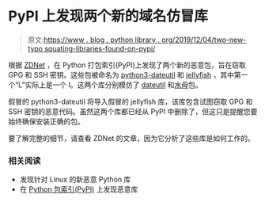 # PyPI 上发现两个新的域名仿冒库

> 原文:[https://www . blog . python library . org/2019/12/04/two-new-typo squating-libraries-found-on-pypi/](https://www.blog.pythonlibrary.org/2019/12/04/two-new-typosquatting-libraries-found-on-pypi/)

根据 [ZDNet](https://www.zdnet.com/article/two-malicious-python-libraries-removed-from-pypi/) ，在 Python 打包索引(PyPI)上发现了两个新的恶意包，旨在窃取 GPG 和 SSH 密钥。这些包被命名为 [python3-dateutil](https://pypi.org/project/python3-dateutil/) 和 [jeIlyfish](https://pypi.org/project/jeIlyfish/) ，其中第一个“L”实际上是一个 I。这两个库分别模仿了 [dateutil](https://pypi.org/project/python-dateutil/) 和[水母](https://pypi.org/project/jellyfish/)包。

假冒的 python3-dateutil 将导入假冒的 jeIlyfish 库，该库包含试图窃取 GPG 和 SSH 密钥的恶意代码。虽然这两个库都已经从 PyPI 中删除了，但这只是提醒您要始终确保安装正确的包。

要了解完整的细节，请查看 ZDNet 的文章，因为它分析了这些库是如何工作的。

### 相关阅读

*   发现针对 Linux 的新恶意 Python 库
*   在 [Python 包索引(PyPI)](https://www.blog.pythonlibrary.org/2017/09/15/malicious-libraries-found-on-python-package-index-pypi/) 上发现恶意库